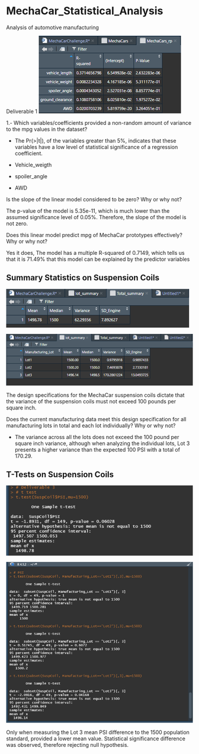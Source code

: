 # MechaCar_Statistical_Analysis
Analysis of automotive manufacturing

Deliverable 1
![Alt Text](https://github.com/CarlosRello/MechaCar_Statistical_Analysis/blob/main/Resources/Mech_stat.png)

1.- Which variables/coefficients provided a non-random amount of variance to the mpg values in the dataset?

- The Pr(>|t|), of the variables greater than 5%, indicates that these variables have a low level of statistical significance of a regression coefficient.

- Vehicle_weigth
- spoiler_angle
- AWD

Is the slope of the linear model considered to be zero? Why or why not?

The p-value of the model is 5.35e-11, which is much lower than the assumed significance level of 0.05%. Therefore, the slope of the model is not zero.

Does this linear model predict mpg of MechaCar prototypes effectively? Why or why not?

Yes it does, The model has a multiple R-squared of 0.7149, which tells us that it is 71.49% that this model can be explained by the predictor variables

## Summary Statistics on Suspension Coils

![Alt Text](https://github.com/CarlosRello/MechaCar_Statistical_Analysis/blob/main/Resources/Total_summary.png)

![Alt Text](https://github.com/CarlosRello/MechaCar_Statistical_Analysis/blob/main/Resources/lot_summary.png)

The design specifications for the MechaCar suspension coils dictate that the variance of the suspension coils must not exceed 100 pounds per square inch.

Does the current manufacturing data meet this design specification for all manufacturing lots in total and each lot individually? Why or why not?

- The variance across all the lots does not exceed the 100 pound per square inch variance, although when analyzing the individual lots, Lot 3 presents a higher variance than the expected 100 PSI with a total of 170.29.

## T-Tests on Suspension Coils

![Alt Text](https://github.com/CarlosRello/MechaCar_Statistical_Analysis/blob/main/Resources/t-test.png)

![Alt Text](https://github.com/CarlosRello/MechaCar_Statistical_Analysis/blob/main/Resources/t-test_subset.png)

Only when measuring the Lot 3 mean PSI difference to the 1500 population standard, provided a lower mean value. Statistical significance difference was observed, therefore rejecting null hypothesis.

